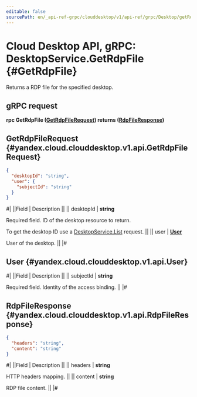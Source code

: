 ```yaml
---
editable: false
sourcePath: en/_api-ref-grpc/clouddesktop/v1/api-ref/grpc/Desktop/getRdpFile.md
---
```


# Cloud Desktop API, gRPC: DesktopService.GetRdpFile {#GetRdpFile}

Returns a RDP file for the specified desktop.

## gRPC request

**rpc GetRdpFile ([GetRdpFileRequest](#yandex.cloud.clouddesktop.v1.api.GetRdpFileRequest)) returns ([RdpFileResponse](#yandex.cloud.clouddesktop.v1.api.RdpFileResponse))**

## GetRdpFileRequest {#yandex.cloud.clouddesktop.v1.api.GetRdpFileRequest}

```json
{
  "desktopId": "string",
  "user": {
    "subjectId": "string"
  }
}
```

#|
||Field | Description ||
|| desktopId | **string**

Required field. ID of the desktop resource to return.

To get the desktop ID use a [DesktopService.List](/docs/cloud-desktop/api-ref/grpc/Desktop/list#List) request. ||
|| user | **[User](#yandex.cloud.clouddesktop.v1.api.User)**

User of the desktop. ||
|#

## User {#yandex.cloud.clouddesktop.v1.api.User}

#|
||Field | Description ||
|| subjectId | **string**

Required field. Identity of the access binding. ||
|#

## RdpFileResponse {#yandex.cloud.clouddesktop.v1.api.RdpFileResponse}

```json
{
  "headers": "string",
  "content": "string"
}
```

#|
||Field | Description ||
|| headers | **string**

HTTP headers mapping. ||
|| content | **string**

RDP file content. ||
|#
